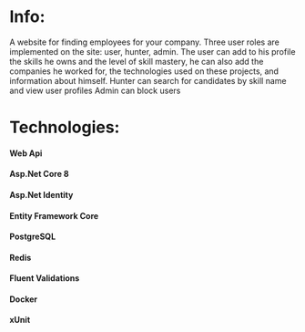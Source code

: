 # Info:
A website for finding employees for your company. 
Three user roles are implemented on the site: user, hunter, admin. 
The user can add to his profile the skills he owns and the level of skill mastery, he can also add the companies he worked for, the technologies used on these projects, and information about himself.
Hunter can search for candidates by skill name and view user profiles
Admin can block users

# Technologies:
#### Web Api
#### Asp.Net Core 8
#### Asp.Net Identity
#### Entity Framework Core
#### PostgreSQL
#### Redis
#### Fluent Validations
#### Docker
#### xUnit
